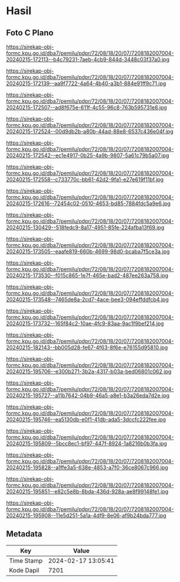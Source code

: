 # Hasil

## Foto C Plano

https://sirekap-obj-formc.kpu.go.id/dba7/pemilu/pdpr/72/08/18/20/07/7208182007004-20240215-172113--b4c79231-7aeb-4cb9-844d-3448c03f37a0.jpg

https://sirekap-obj-formc.kpu.go.id/dba7/pemilu/pdpr/72/08/18/20/07/7208182007004-20240215-172139--aa9f7722-4a64-4b40-a3b1-884e91ff9c71.jpg

https://sirekap-obj-formc.kpu.go.id/dba7/pemilu/pdpr/72/08/18/20/07/7208182007004-20240215-172507--ad8f675e-611f-4c55-96c8-763b595731e8.jpg

https://sirekap-obj-formc.kpu.go.id/dba7/pemilu/pdpr/72/08/18/20/07/7208182007004-20240215-172524--00d9db2b-a80b-44ad-88e8-6537c436e04f.jpg

https://sirekap-obj-formc.kpu.go.id/dba7/pemilu/pdpr/72/08/18/20/07/7208182007004-20240215-172542--ec1e4917-0b25-4a9b-9807-5a61c79b5a07.jpg

https://sirekap-obj-formc.kpu.go.id/dba7/pemilu/pdpr/72/08/18/20/07/7208182007004-20240215-172558--c733770c-bb61-42d2-9fa1-e27e619f11bf.jpg

https://sirekap-obj-formc.kpu.go.id/dba7/pemilu/pdpr/72/08/18/20/07/7208182007004-20240215-172616--72454c02-0510-4653-bd85-7884fdc5a9e6.jpg

https://sirekap-obj-formc.kpu.go.id/dba7/pemilu/pdpr/72/08/18/20/07/7208182007004-20240215-130429--518fedc9-8a17-4951-85fe-224afba13f69.jpg

https://sirekap-obj-formc.kpu.go.id/dba7/pemilu/pdpr/72/08/18/20/07/7208182007004-20240215-173505--eaafe819-660b-4699-98d0-bcaba7f5ce3a.jpg

https://sirekap-obj-formc.kpu.go.id/dba7/pemilu/pdpr/72/08/18/20/07/7208182007004-20240215-173530--f015c865-1e7f-465e-bad2-487ee263a758.jpg

https://sirekap-obj-formc.kpu.go.id/dba7/pemilu/pdpr/72/08/18/20/07/7208182007004-20240215-173548--7465de8a-2cd7-4ace-bee3-094effddfcb4.jpg

https://sirekap-obj-formc.kpu.go.id/dba7/pemilu/pdpr/72/08/18/20/07/7208182007004-20240215-173732--165f84c2-10ae-4fc9-83aa-9ac1f9bef214.jpg

https://sirekap-obj-formc.kpu.go.id/dba7/pemilu/pdpr/72/08/18/20/07/7208182007004-20240215-182143--bb005d28-fe67-4f63-8f6e-e76155d95810.jpg

https://sirekap-obj-formc.kpu.go.id/dba7/pemilu/pdpr/72/08/18/20/07/7208182007004-20240215-195706--e300b271-3b2a-4317-b03a-bed06801c062.jpg

https://sirekap-obj-formc.kpu.go.id/dba7/pemilu/pdpr/72/08/18/20/07/7208182007004-20240215-195727--a11b7642-04b9-46a5-a8e1-b3a26eda7d2e.jpg

https://sirekap-obj-formc.kpu.go.id/dba7/pemilu/pdpr/72/08/18/20/07/7208182007004-20240215-195746--ea5130db-e0f1-41db-ada5-3dccfc222fee.jpg

https://sirekap-obj-formc.kpu.go.id/dba7/pemilu/pdpr/72/08/18/20/07/7208182007004-20240215-195809--5bcc8ec1-bf97-447f-8924-1a8216b0b3fa.jpg

https://sirekap-obj-formc.kpu.go.id/dba7/pemilu/pdpr/72/08/18/20/07/7208182007004-20240215-195828--a1ffe3a5-638e-4853-a7f0-36ce8067c966.jpg

https://sirekap-obj-formc.kpu.go.id/dba7/pemilu/pdpr/72/08/18/20/07/7208182007004-20240215-195851--e82c5e8b-8bda-436d-928a-ae8f99148fe1.jpg

https://sirekap-obj-formc.kpu.go.id/dba7/pemilu/pdpr/72/08/18/20/07/7208182007004-20240215-195908--11e5d251-5a1a-4df9-8e06-af9b24bda777.jpg


## Metadata

| Key        | Value               |
| ---------- | ------------------- |
| Time Stamp | 2024-02-17 13:05:41 |
| Kode Dapil | 7201                |



